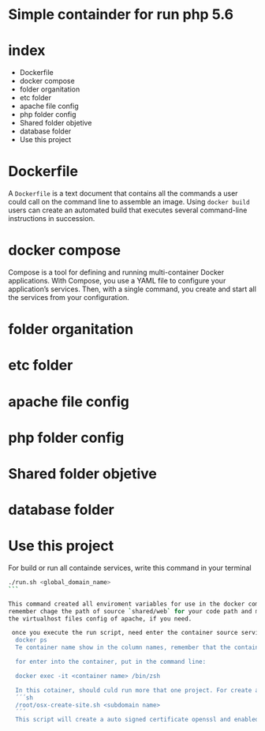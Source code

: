 Simple containder for run php 5.6
==========================

# index
- Dockerfile
- docker compose
- folder organitation
- etc folder
- apache file config
- php folder config
- Shared folder objetive
- database folder
- Use this project

# Dockerfile
A `Dockerfile` is a text document that contains all the commands a user could call on the command line to assemble an image. Using `docker build` users can create an automated build that executes several command-line instructions in succession.

# docker compose
Compose is a tool for defining and running multi-container Docker applications. With Compose, you use a YAML file to configure your application’s services. Then, with a single command, you create and start all the services from your configuration.
# folder organitation
# etc folder
# apache file config
# php folder config
# Shared folder objetive
# database folder
# Use this project

For build or run all containde services, write this command in your terminal
````sh
./run.sh <global_domain_name>
```

This command created all enviroment variables for use in the docker composer file,
remember chage the path of source `shared/web` for your code path and modificate
the virtualhost files config of apache, if you need.

 once you execute the run script, need enter the container source service, if you don't know the container name, in the command line put:
  docker ps
  Te container name show in the column names, remember that the container name is the global_domain_name

  for enter into the container, put in the command line:

  docker exec -it <container name> /bin/zsh

  In this cotainer, should culd run more that one project. For create a new subdomain, use the script osx-create-site.sh
  ´´´sh
  /root/osx-create-site.sh <subdomain name>
  ´´´
  This script will create a auto signed certificate openssl and enabled the virtual host for 80 and 443 port.


